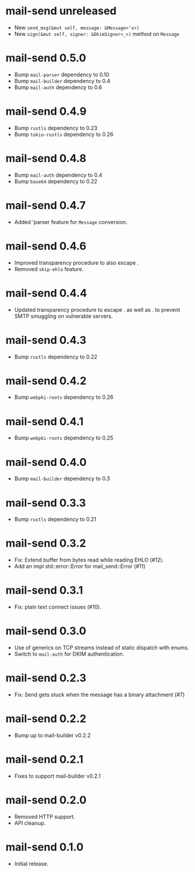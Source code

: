mail-send unreleased
================================
- New `send_msg(&mut self, message: &Message<'x>)`
- New `sign(&mut self, signer: &DkimSigner<_>)` method on `Message`

mail-send 0.5.0
================================
- Bump `mail-parser` dependency to 0.10
- Bump `mail-builder` dependency to 0.4
- Bump `mail-auth` dependency to 0.6

mail-send 0.4.9
================================
- Bump `rustls` dependency to 0.23
- Bump `tokio-rustls` dependency to 0.26

mail-send 0.4.8
================================
- Bump `mail-auth` dependency to 0.4
- Bump `base64` dependency to 0.22

mail-send 0.4.7
================================
- Added 'parser feature for `Message` conversion.

mail-send 0.4.6
================================
- Improved transparency procedure to also escape <CR>.
- Removed `skip-ehlo` feature.

mail-send 0.4.4
================================
- Updated transparency procedure to escape <LF>. as well as <CR><LF>. to prevent SMTP smuggling on vulnerable servers.

mail-send 0.4.3
================================
- Bump `rustls` dependency to 0.22

mail-send 0.4.2
================================
- Bump `webpki-roots` dependency to 0.26

mail-send 0.4.1
================================
- Bump `webpki-roots` dependency to 0.25

mail-send 0.4.0
================================
- Bump `mail-builder` dependency to 0.3

mail-send 0.3.3
================================
- Bump `rustls` dependency to 0.21

mail-send 0.3.2
================================
- Fix: Extend buffer from bytes read while reading EHLO (#12).
- Add an impl std::error::Error for mail_send::Error (#11)

mail-send 0.3.1
================================
- Fix: plain text connect issues (#10).

mail-send 0.3.0
================================
- Use of generics on TCP streams instead of static dispatch with enums.
- Switch to `mail-auth` for DKIM authentication.

mail-send 0.2.3
================================
- Fix: Send gets stuck when the message has a binary attachment (#7)

mail-send 0.2.2
================================
- Bump up to mail-builder v0.2.2
  
mail-send 0.2.1
================================
- Fixes to support mail-builder v0.2.1

mail-send 0.2.0
================================
- Removed HTTP support.
- API cleanup.

mail-send 0.1.0
================================
- Initial release.
